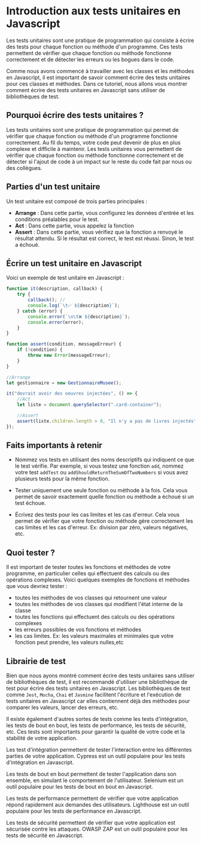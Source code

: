 # Introduction aux tests unitaires en Javascript

Les tests unitaires sont une pratique de programmation qui consiste à écrire des tests pour chaque fonction ou méthode d'un programme. Ces tests permettent de vérifier que chaque fonction ou méthode fonctionne correctement et de détecter les erreurs ou les bogues dans le code.

Comme nous avons commencé à travailler avec les classes et les méthodes en Javascript, il est important de savoir comment écrire des tests unitaires pour ces classes et méthodes. Dans ce tutoriel, nous allons vous montrer comment écrire des tests unitaires en Javascript sans utiliser de bibliothèques de test.

## Pourquoi écrire des tests unitaires ?

Les tests unitaires sont une pratique de programmation qui permet de vérifier que chaque fonction ou méthode d'un programme fonctionne correctement. Au fil du temps, votre code peut devenir de plus en plus complexe et difficile à maintenir. Les tests unitaires vous permettent de vérifier que chaque fonction ou méthode fonctionne correctement et de détecter si l'ajout de code à un impact sur le reste du code fait par nous ou des collègues.

## Parties d'un test unitaire

Un test unitaire est composé de trois parties principales :

-   **Arrange** : Dans cette partie, vous configurez les données d'entrée et les conditions préalables pour le test.
-   **Act** : Dans cette partie, vous appelez la fonction
-   **Assert** : Dans cette partie, vous vérifiez que la fonction a renvoyé le résultat attendu. Si le résultat est correct, le test est réussi. Sinon, le test a échoué.

## Écrire un test unitaire en Javascript

Voici un exemple de test unitaire en Javascript :

```javascript
function it(description, callback) {
    try {
        callback(); //
        console.log(`\t✅ ${description}`);
    } catch (error) {
        console.error(`\n\t❌ ${description}`);
        console.error(error);
    }
}

function assert(condition, messageErreur) {
    if (!condition) {
        throw new Error(messageErreur);
    }
}

//Arrange
let gestionnaire = new GestionnaireMusee();

it("devrait avoir des oeuvres injectées", () => {
    //Act
    let liste = document.querySelector(".card-container");

    //Assert
    assert(liste.children.length > 0, "Il n'y a pas de livres injectés");
});
```

## Faits importants à retenir

-   Nommez vos tests en utilisant des noms descriptifs qui indiquent ce que le test vérifie. Par exemple, si vous testez une fonction `add`, nommez votre test `addTest` ou `addShouldReturnTheSumOfTwoNumbers` si vous avez plusieurs tests pour la même fonction.

-   Tester uniquement une seule fonction ou méthode à la fois. Cela vous permet de savoir exactement quelle fonction ou méthode a échoué si un test échoue.

-   Écrivez des tests pour les cas limites et les cas d'erreur. Cela vous permet de vérifier que votre fonction ou méthode gère correctement les cas limites et les cas d'erreur. Ex: division par zéro, valeurs négatives, etc.

## Quoi tester ?

Il est important de tester toutes les fonctions et méthodes de votre programme, en particulier celles qui effectuent des calculs ou des opérations complexes. Voici quelques exemples de fonctions et méthodes que vous devriez tester :

-   toutes les méthodes de vos classes qui retournent une valeur
-   toutes les méthodes de vos classes qui modifient l'état interne de la classe
-   toutes les fonctions qui effectuent des calculs ou des opérations complexes
-   les erreurs possibles de vos fonctions et méthodes
-   les cas limites. Ex: les valeurs maximales et minimales que votre fonction peut prendre, les valeurs nulles,etc

## Librairie de test

Bien que nous ayons montré comment écrire des tests unitaires sans utiliser de bibliothèques de test, il est recommandé d'utiliser une bibliothèque de test pour écrire des tests unitaires en Javascript. Les bibliothèques de test comme `Jest`, `Mocha`, `Chai` et `Jasmine` facilitent l'écriture et l'exécution de tests unitaires en Javascript car elles contiennent déjà des méthodes pour comparer les valeurs, lancer des erreurs, etc.

Il existe également d'autres sortes de tests comme les tests d'intégration, les tests de bout en bout, les tests de performance, les tests de sécurité, etc. Ces tests sont importants pour garantir la qualité de votre code et la stabilité de votre application.

Les test d'intégration permettent de tester l'interaction entre les différentes parties de votre application. Cypress est un outil populaire pour les tests d'intégration en Javascript.

Les tests de bout en bout permettent de tester l'application dans son ensemble, en simulant le comportement de l'utilisateur. Selenium est un outil populaire pour les tests de bout en bout en Javascript.

Les tests de performance permettent de vérifier que votre application répond rapidement aux demandes des utilisateurs. Lighthouse est un outil populaire pour les tests de performance en Javascript.

Les tests de sécurité permettent de vérifier que votre application est sécurisée contre les attaques. OWASP ZAP est un outil populaire pour les tests de sécurité en Javascript.
